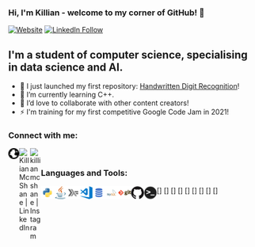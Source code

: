 ### Hi, I'm Killian - welcome to my corner of GitHub! 👋

[![Website](https://img.shields.io/website?label=killianmcshane&style=for-the-badge&url=https%3A%2F%2Fkillianmcshane.io)](https://github.com/killianmcshane)
[![LinkedIn Follow](https://img.shields.io/linkedin/follow/killian-mcshane-1a71b3197?color=1DA1F2&logo=linkedin&style=for-the-badge)](https://www.linkedin.com/in/killian-mcshane-1a71b3197/)

## I'm a student of computer science, specialising in data science and AI.

- 🔭 I just launched my first repository: [Handwritten Digit Recognition][repo]!
- 🌱 I’m currently learning C++.
- 👯 I’d love to collaborate with other content creators!
- ⚡ I'm training for my first competitive Google Code Jam in 2021!

### Connect with me:

[<img align="left" alt="killianmcshane.io" width="22px" src="https://raw.githubusercontent.com/iconic/open-iconic/master/svg/globe.svg" />][website]
[<img align="left" alt="Killian McShane | LinkedIn" width="22px" src="https://cdn.jsdelivr.net/npm/simple-icons@v3/icons/linkedin.svg" />][linkedin]
[<img align="left" alt="killianmcshane | Instagram" width="22px" src="https://cdn.jsdelivr.net/npm/simple-icons@v3/icons/instagram.svg" />][instagram]

<br />

### Languages and Tools:

[<img align="left" alt="Visual Studio Code" width="26px" src=https://raw.githubusercontent.com/github/explore/80688e429a7d4ef2fca1e82350fe8e3517d3494d/topics/python/python.png />]
[<img align="left" alt="Visual Studio Code" width="26px" src=https://raw.githubusercontent.com/github/explore/80688e429a7d4ef2fca1e82350fe8e3517d3494d/topics/java/java.png />]
[<img align="left" alt="Visual Studio Code" width="26px" src=https://raw.githubusercontent.com/github/explore/80688e429a7d4ef2fca1e82350fe8e3517d3494d/topics/haskell/haskell.png />]
[<img align="left" alt="Visual Studio Code" width="26px" src="https://raw.githubusercontent.com/github/explore/80688e429a7d4ef2fca1e82350fe8e3517d3494d/topics/visual-studio-code/visual-studio-code.png" />]
[<img align="left" alt="SQL" width="26px" src="https://raw.githubusercontent.com/github/explore/80688e429a7d4ef2fca1e82350fe8e3517d3494d/topics/sql/sql.png" />]
[<img align="left" alt="MySQL" width="26px" src="https://raw.githubusercontent.com/github/explore/80688e429a7d4ef2fca1e82350fe8e3517d3494d/topics/mysql/mysql.png" />]
[<img align="left" alt="Git" width="26px" src="https://raw.githubusercontent.com/github/explore/80688e429a7d4ef2fca1e82350fe8e3517d3494d/topics/git/git.png" />]
[<img align="left" alt="GitHub" width="26px" src="https://raw.githubusercontent.com/github/explore/78df643247d429f6cc873026c0622819ad797942/topics/github/github.png" />]
[<img align="left" alt="Terminal" width="26px" src="https://raw.githubusercontent.com/github/explore/80688e429a7d4ef2fca1e82350fe8e3517d3494d/topics/terminal/terminal.png" />]

<br />

[website]: https://killianmcshane.github.io

[instagram]: https://instagram.com/killianmcshane

[linkedin]: https://www.linkedin.com/in/killian-mcshane-1a71b3197/

[repo]: https://github.com/killianmcshane/Optical-Digit-Recognition-Using-Self-Implemented-k-Nearest-Neighbours-Algorithm
